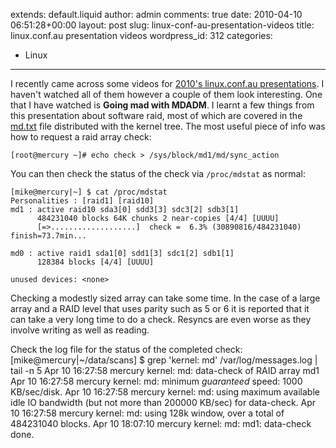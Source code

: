 extends: default.liquid
author: admin
comments: true
date: 2010-04-10 06:51:28+00:00
layout: post
slug: linux-conf-au-presentation-videos
title: linux.conf.au presentation videos
wordpress_id: 312
categories:
- Linux
---

I recently came across some videos for [2010's linux.conf.au presentations][0].
I haven't watched all of them however a couple of them look interesting. One
that I have watched is **Going mad with MDADM**. I learnt a few things from this
presentation about software raid, most of which are covered in the [md.txt][1]
file distributed with the kernel tree. The most useful piece of info was how to
request a raid array check:

    [root@mercury ~]# echo check > /sys/block/md1/md/sync_action

You can then check the status of the check via `/proc/mdstat` as normal:

    
    [mike@mercury|~] $ cat /proc/mdstat 
    Personalities : [raid1] [raid10] 
    md1 : active raid10 sda3[0] sdd3[3] sdc3[2] sdb3[1]
          484231040 blocks 64K chunks 2 near-copies [4/4] [UUUU]
          [=>...................]  check =  6.3% (30890816/484231040) finish=73.7min...
          
    md0 : active raid1 sda1[0] sdd1[3] sdc1[2] sdb1[1]
          128384 blocks [4/4] [UUUU]
          
    unused devices: <none>
    



Checking a modestly sized array can take some time. In the case of a large array and a RAID level that uses parity such as 5 or 6 it is reported that it can take a very long time to do a check. Resyncs are even worse as they involve writing as well as reading.

Check the log file for the status of the completed check:
    [mike@mercury|~/data/scans] $ grep 'kernel: md' /var/log/messages.log | tail -n 5
    Apr 10 16:27:58 mercury kernel: md: data-check of RAID array md1
    Apr 10 16:27:58 mercury kernel: md: minimum _guaranteed_  speed: 1000 KB/sec/disk.
    Apr 10 16:27:58 mercury kernel: md: using maximum available idle IO bandwidth (but not more than 200000 KB/sec) for data-check.
    Apr 10 16:27:58 mercury kernel: md: using 128k window, over a total of 484231040 blocks.
    Apr 10 18:07:10 mercury kernel: md: md1: data-check done.

[0]: http://mirror.linux.org.au/linux.conf.au/2010/
[1]: http://git.kernel.org/cgit/linux/kernel/git/torvalds/linux.git/tree/Documentation/md.txt
